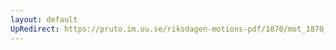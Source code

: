 ```yaml
---
layout: default
UpRedirect: https://pruto.im.uu.se/riksdagen-motions-pdf/1870/mot_1870__ak__179/mot_1870__ak__179-002.pdf
---
```

